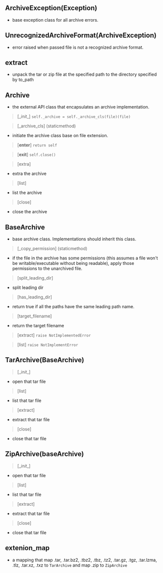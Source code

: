 ## ArchiveException(Exception)
* base exception class for all archive errors.

## UnrecognizedArchiveFormat(ArchiveException)
* error raised when passed file is not a recognized archive format.

## extract
* unpack the tar or zip file at the specified path  to the directory specified by to_path

## Archive
* the external API class that encapsulates an archive implementation.

> [\__init__] ```self._archive = self._archive_cls(file)(file)```

> [\_archive_cls] (staticmethod)
* initiate the archive class base on file extension.

> [__enter__] ```return self```

> [__exit__] ```self.close()```

> [extra]
* extra the archive

> [list]
* list the archive

> [close]
* close the archive

## BaseArchive
* base archive class. Implementations should inherit this class.

> [\_copy_permission] (staticmethod)
* if the file in the archive has some permissions (this assumes a file won't be writable/executable without being readable), apply those permissions to the unarchived file.

> [split_leading_dir]
* split leading dir

> [has_leading_dir]
* return true if all the paths have the same leading path name.

> [target_filename]
* return the target filename

> [extract] ```raise NotImplementedError```

> [list] ```raise NotImplementError```

## TarArchive(BaseArchive)

> [\__init__]
* open that tar file

> [list]
* list that tar file

> [extract]
* extract that tar file

> [close]
* close that tar file

## ZipArchive(baseArchive)

> [\__init__]
* open that tar file

> [list]
* list that tar file

> [extract]
* extract that tar file

> [close]
* close that tar file

## extenion_map
* a mapping that map .tar, .tar.bz2, .tbz2, .tbz, .tz2, .tar.gz, .tgz, .tar.lzma, .tlz, .tar.xz, .txz to ```TarArchive``` and map .zip to ```ZipArchive```
